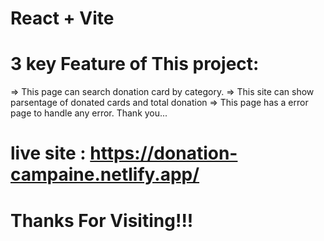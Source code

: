 # React + Vite

<!-- ? -->

# 3 key Feature of This project:

=> This page can search donation card by category.
=> This site can show parsentage of donated cards and total donation
=> This page has a error page to handle any error.
Thank you...

<!-- ! -->

# live site : https://donation-campaine.netlify.app/

# Thanks For Visiting!!!
